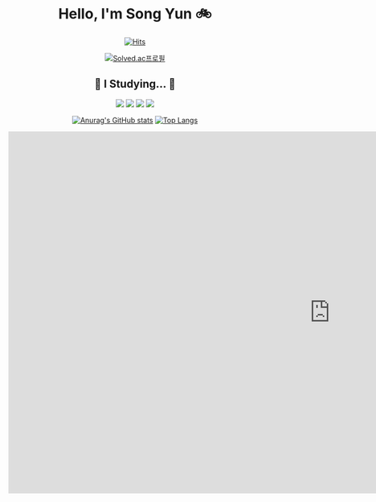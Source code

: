
<div align="center">
  
  
# Hello, I'm Song Yun 🚲
[![Hits](https://hits.seeyoufarm.com/api/count/incr/badge.svg?url=https%3A%2F%2Fgithub.com%2Fgjbae1212%2Fhit-counter&count_bg=%23121A51&title_bg=%23606EB2&icon=github.svg&icon_color=%23E7E7E7&title=hits&edge_flat=false)](https://hits.seeyoufarm.com)
  
  

  
[![Solved.ac프로필](http://mazassumnida.wtf/api/v2/generate_badge?boj=skyes0814)](https://solved.ac/skyes0814)
  ## 📝 I Studying... 📝
   <img src="https://img.shields.io/badge/Python-3776AB?style=flat-square&logo=python&logoColor=white"/>  <img src="https://img.shields.io/badge/HTML5-E34F26?style=flat-square&logo=html5&logoColor=white"/>  <img src="https://img.shields.io/badge/CSS3-1572B6?style=flat-square&logo=css3&logoColor=white"/> <img src="https://img.shields.io/badge/JavaScript-F7DF1E?style=flat-square&logo=JavaScript&logoColor=white"/>



[![Anurag's GitHub stats](https://github-readme-stats.vercel.app/api?username=songyunbae)](https://github.com/songyunbae/github-readme-stats)
[![Top Langs](https://github-readme-stats.vercel.app/api/top-langs/?username=songyunbae&layout=compact)](https://github.com/songyunbae/github-readme-stats)
</div>
<iframe width="1280" height="720" src="https://www.youtube.com/embed/DkrFsK4EdAw" title="Needity - 비켜라 [prod. kquan(케이퀀)] [MV] [자작랩]" frameborder="0" allow="accelerometer; autoplay; clipboard-write; encrypted-media; gyroscope; picture-in-picture" allowfullscreen></iframe>
